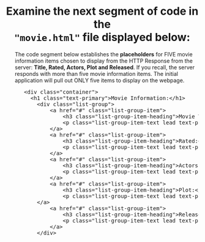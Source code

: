 
<center><h1>Examine the next segment of code in the <br><code>"movie.html"</code> file displayed below: </h1></center>
<ol>

 

The code segment below establishes the <b>placeholders</b> for FIVE movie information items chosen to display from the HTTP Response from the server:  <b>Title, Rated, Actors, Plot and Released</b>.  If you recall, the server responds with more than five movie information items.  The initial application will pull out ONLY five items to display on the webpage.
<ul>
<pre>
&ltdiv class="container">
  &lth1 class="text-primary">Movie Information:&lt/h1>
    &ltdiv class="list-group">
        &lta href="#" class="list-group-item">
            &lth3 class="list-group-item-heading">Movie Title:&lt/h3>
            &ltp class="list-group-item-text lead text-primary" id="Title"> &lt/p>
        &lt/a>
        &lta href="#" class="list-group-item">
            &lth3 class="list-group-item-heading">Rated:&lt/h3>
            &ltp class="list-group-item-text lead text-primary" id="Rated"> &lt/p>
        &lt/a>
        &lta href="#" class="list-group-item">
            &lth3 class="list-group-item-heading">Actors:&lt/h3>
            &ltp class="list-group-item-text lead text-primary" id="Actors"> &lt/p>
        &lt/a>        
        &lta href="#" class="list-group-item">
            &lth3 class="list-group-item-heading">Plot:&lt/h3>
            &ltp class="list-group-item-text lead text-primary" id="Plot">  &lt/p>
	&lt/a>        
        &lta href="#" class="list-group-item">
            &lth3 class="list-group-item-heading">Release Date:&lt/h3>
            &ltp class="list-group-item-text lead text-primary" id="Released">  &lt/p>
        &lt/a>        
    &lt/div>
</pre>
</ul>

</ol>
